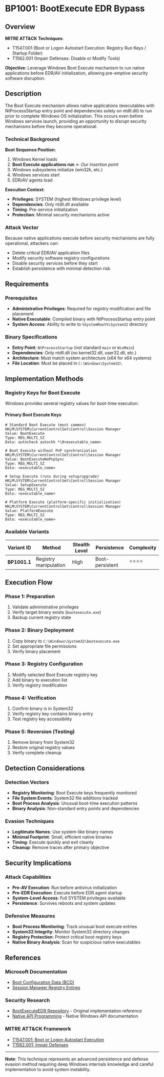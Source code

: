# BP1001: BootExecute EDR Bypass

## Overview

**MITRE ATT&CK Techniques**: 
- T1547.001 (Boot or Logon Autostart Execution: Registry Run Keys / Startup Folder)
- T1562.001 (Impair Defenses: Disable or Modify Tools)

**Objective**: Leverage Windows Boot Execute mechanism to run native applications before EDR/AV initialization, allowing pre-emptive security software disruption.

## Description

The Boot Execute mechanism allows native applications (executables with NtProcessStartup entry point and dependencies solely on ntdll.dll) to run prior to complete Windows OS initialization. This occurs even before Windows services launch, providing an opportunity to disrupt security mechanisms before they become operational.

### Technical Background

**Boot Sequence Position**:
1. Windows Kernel loads
2. **Boot Execute applications run** ← *Our insertion point*
3. Windows subsystems initialize (win32k, etc.)
4. Windows services start
5. EDR/AV agents load

**Execution Context**:
- **Privileges**: SYSTEM (highest Windows privilege level)
- **Dependencies**: Only ntdll.dll available
- **Timing**: Pre-service initialization
- **Protection**: Minimal security mechanisms active

### Attack Vector

Because native applications execute before security mechanisms are fully operational, attackers can:
- Delete critical EDR/AV application files
- Modify security software registry configurations
- Disable security services before they start
- Establish persistence with minimal detection risk

## Requirements

### Prerequisites
- **Administrative Privileges**: Required for registry modification and file placement
- **Native Executable**: Compiled binary with NtProcessStartup entry point
- **System Access**: Ability to write to `%SystemRoot%\System32` directory

### Binary Specifications
- **Entry Point**: `NtProcessStartup` (not standard `main` or `WinMain`)
- **Dependencies**: Only ntdll.dll (no kernel32.dll, user32.dll, etc.)
- **Architecture**: Must match system architecture (x64 for x64 systems)
- **File Location**: Must be placed in `C:\Windows\System32\`

## Implementation Methods

### Registry Keys for Boot Execute

Windows provides several registry values for boot-time execution:

#### Primary Boot Execute Keys

```registry
# Standard Boot Execute (most common)
HKLM\SYSTEM\CurrentControlSet\Control\Session Manager
Value: BootExecute
Type: REG_MULTI_SZ
Data: autocheck autochk *\0<executable_name>

# Boot Execute without PnP synchronization  
HKLM\SYSTEM\CurrentControlSet\Control\Session Manager
Value: BootExecuteNoPnpSync
Type: REG_MULTI_SZ
Data: <executable_name>

# Setup Execute (runs during setup/upgrade)
HKLM\SYSTEM\CurrentControlSet\Control\Session Manager
Value: SetupExecute  
Type: REG_MULTI_SZ
Data: <executable_name>

# Platform Execute (platform-specific initialization)
HKLM\SYSTEM\CurrentControlSet\Control\Session Manager
Value: PlatformExecute
Type: REG_MULTI_SZ
Data: <executable_name>
```

### Available Variants

| Variant ID | Method | Stealth Level | Persistence | Complexity |
|------------|---------|---------------|-------------|------------|
| **BP1001.1** | Registry manipulation | High | Boot-persistent | ⭐⭐⭐⭐ |

## Execution Flow

### Phase 1: Preparation
1. Validate administrative privileges
2. Verify target binary exists (`bootexecute.exe`)
3. Backup current registry state

### Phase 2: Binary Deployment  
1. Copy binary to `C:\Windows\System32\bootexecute.exe`
2. Set appropriate file permissions
3. Verify binary placement

### Phase 3: Registry Configuration
1. Modify selected Boot Execute registry key
2. Add binary to execution list
3. Verify registry modification

### Phase 4: Verification
1. Confirm binary is in System32
2. Verify registry key contains binary entry
3. Test registry key accessibility

### Phase 5: Reversion (Testing)
1. Remove binary from System32
2. Restore original registry values
3. Verify complete cleanup

## Detection Considerations

### Detection Vectors
- **Registry Monitoring**: Boot Execute keys frequently monitored
- **File System Events**: System32 file additions tracked
- **Boot Process Analysis**: Unusual boot-time execution patterns
- **Binary Analysis**: Non-standard entry points and dependencies

### Evasion Techniques
- **Legitimate Names**: Use system-like binary names
- **Minimal Footprint**: Small, efficient native binaries
- **Timing**: Execute quickly and exit cleanly
- **Cleanup**: Remove traces after primary objective

## Security Implications

### Attack Capabilities
- **Pre-AV Execution**: Run before antivirus initialization
- **Pre-EDR Execution**: Execute before EDR agent startup
- **System-Level Access**: Full SYSTEM privileges available
- **Persistence**: Survives reboots and system updates

### Defensive Measures
- **Boot Process Monitoring**: Track unusual boot execute entries
- **System32 Integrity**: Monitor System32 directory changes
- **Registry Protection**: Protect critical boot registry keys
- **Native Binary Analysis**: Scan for suspicious native executables

## References

### Microsoft Documentation
- [Boot Configuration Data (BCD)](https://docs.microsoft.com/en-us/windows-hardware/drivers/devtest/bcd-boot-options-reference)
- [Session Manager Registry Entries](https://docs.microsoft.com/en-us/windows/win32/sysinfo/session-manager-registry-entries)

### Security Research
- [BootExecuteEDR Repository](https://github.com/rad9800/BootExecuteEDR) - Original implementation reference
- [Native API Programming](https://undocumented.ntinternals.net/) - Native Windows API documentation

### MITRE ATT&CK Framework
- [T1547.001: Boot or Logon Autostart Execution](https://attack.mitre.org/techniques/T1547/001/)
- [T1562.001: Impair Defenses](https://attack.mitre.org/techniques/T1562/001/)

---

**Note**: This technique represents an advanced persistence and defense evasion method requiring deep Windows internals knowledge and careful implementation to avoid system instability.
